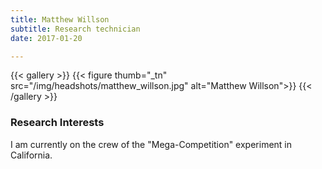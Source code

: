 ```yaml
---
title: Matthew Willson
subtitle: Research technician
date: 2017-01-20

---
```


{{< gallery >}}
  {{< figure thumb="_tn" src="/img/headshots/matthew_willson.jpg" alt="Matthew Willson">}}
{{< /gallery >}} 

<!--more-->


### Research Interests
I am currently on the crew of the "Mega-Competition" experiment in California. 